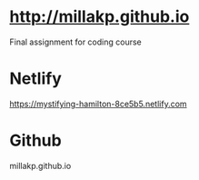 # http://millakp.github.io

Final assignment for coding course

# Netlify

https://mystifying-hamilton-8ce5b5.netlify.com

# Github

millakp.github.io
